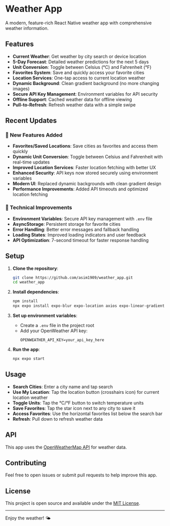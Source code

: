 # Weather App

A modern, feature-rich React Native weather app with comprehensive weather information.

## Features

- **Current Weather**: Get weather by city search or device location
- **5-Day Forecast**: Detailed weather predictions for the next 5 days
- **Unit Conversion**: Toggle between Celsius (°C) and Fahrenheit (°F)
- **Favorites System**: Save and quickly access your favorite cities
- **Location Services**: One-tap access to current location weather
- **Dynamic Background**: Clean gradient background (no more changing images)
- **Secure API Key Management**: Environment variables for API security
- **Offline Support**: Cached weather data for offline viewing
- **Pull-to-Refresh**: Refresh weather data with a simple swipe

## Recent Updates

### 🚀 New Features Added
- **Favorites/Saved Locations**: Save cities as favorites and access them quickly
- **Dynamic Unit Conversion**: Toggle between Celsius and Fahrenheit with real-time updates
- **Improved Location Services**: Faster location fetching with better UX
- **Enhanced Security**: API keys now stored securely using environment variables
- **Modern UI**: Replaced dynamic backgrounds with clean gradient design
- **Performance Improvements**: Added API timeouts and optimized location fetching

### 🔧 Technical Improvements
- **Environment Variables**: Secure API key management with `.env` file
- **AsyncStorage**: Persistent storage for favorite cities
- **Error Handling**: Better error messages and fallback handling
- **Loading States**: Improved loading indicators and user feedback
- **API Optimization**: 7-second timeout for faster response handling

## Setup

1. **Clone the repository**:
   ```bash
   git clone https://github.com/asim1909/weather_app.git
   cd weather_app
   ```

2. **Install dependencies**:
   ```bash
   npm install
   npx expo install expo-blur expo-location axios expo-linear-gradient @react-native-async-storage/async-storage dotenv
   ```

3. **Set up environment variables**:
   - Create a `.env` file in the project root
   - Add your OpenWeather API key:
     ```
     OPENWEATHER_API_KEY=your_api_key_here
     ```

4. **Run the app**:
   ```bash
   npx expo start
   ```

## Usage

- **Search Cities**: Enter a city name and tap search
- **Use My Location**: Tap the location button (crosshairs icon) for current location weather
- **Toggle Units**: Tap the °C/°F button to switch temperature units
- **Save Favorites**: Tap the star icon next to any city to save it
- **Access Favorites**: Use the horizontal favorites list below the search bar
- **Refresh**: Pull down to refresh weather data

## API

This app uses the [OpenWeatherMap API](https://openweathermap.org/api) for weather data.

## Contributing

Feel free to open issues or submit pull requests to help improve this app.

## License

This project is open source and available under the [MIT License](LICENSE).

---

Enjoy the weather! 🌤️